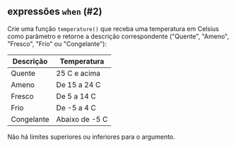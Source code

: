 ## expressões `when` (#2)

Crie uma função `temperature()` que receba uma temperatura em Celsius como parâmetro e retorne a descrição correspondente ("Quente", "Ameno", "Fresco", "Frio" ou "Congelante"):

| Descrição       | Temperatura      |
|-----------------|------------------|
| Quente          | 25 C e acima     |
| Ameno           | De 15 a 24 C     |
| Fresco          | De 5 a 14 C      |
| Frio            | De -5 a 4 C      |
| Congelante      | Abaixo de -5 C   |

Não há limites superiores ou inferiores para o argumento.